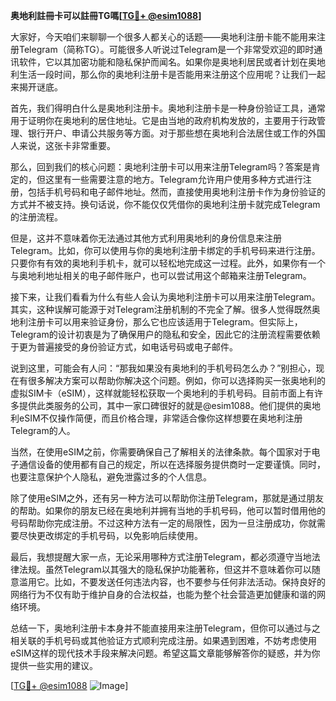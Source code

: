 **奥地利註冊卡可以註冊TG嗎[[TG💪+ @esim1088](https://t.me/s/esim1088)]**

大家好，今天咱们来聊聊一个很多人都关心的话题——奥地利注册卡能不能用来注册Telegram（简称TG）。可能很多人听说过Telegram是一个非常受欢迎的即时通讯软件，它以其加密功能和隐私保护而闻名。如果你是奥地利居民或者计划在奥地利生活一段时间，那么你的奥地利注册卡是否能用来注册这个应用呢？让我们一起来揭开谜底。

首先，我们得明白什么是奥地利注册卡。奥地利注册卡是一种身份验证工具，通常用于证明你在奥地利的居住地址。它是由当地的政府机构发放的，主要用于行政管理、银行开户、申请公共服务等方面。对于那些想在奥地利合法居住或工作的外国人来说，这张卡非常重要。

那么，回到我们的核心问题：奥地利注册卡可以用来注册Telegram吗？答案是肯定的，但这里有一些需要注意的地方。Telegram允许用户使用多种方式进行注册，包括手机号码和电子邮件地址。然而，直接使用奥地利注册卡作为身份验证的方式并不被支持。换句话说，你不能仅仅凭借你的奥地利注册卡就完成Telegram的注册流程。

但是，这并不意味着你无法通过其他方式利用奥地利的身份信息来注册Telegram。比如，你可以使用与你的奥地利注册卡绑定的手机号码来进行注册。只要你有有效的奥地利手机卡，就可以轻松地完成这一过程。此外，如果你有一个与奥地利地址相关的电子邮件账户，也可以尝试用这个邮箱来注册Telegram。

接下来，让我们看看为什么有些人会认为奥地利注册卡可以用来注册Telegram。其实，这种误解可能源于对Telegram注册机制的不完全了解。很多人觉得既然奥地利注册卡可以用来验证身份，那么它也应该适用于Telegram。但实际上，Telegram的设计初衷是为了确保用户的隐私和安全，因此它的注册流程需要依赖于更为普遍接受的身份验证方式，如电话号码或电子邮件。

说到这里，可能会有人问：“那我如果没有奥地利的手机号码怎么办？”别担心，现在有很多解决方案可以帮助你解决这个问题。例如，你可以选择购买一张奥地利的虚拟SIM卡（eSIM），这样就能轻松获取一个奥地利的手机号码。目前市面上有许多提供此类服务的公司，其中一家口碑很好的就是@esim1088。他们提供的奥地利eSIM不仅操作简便，而且价格合理，非常适合像你这样想要在奥地利注册Telegram的人。

当然，在使用eSIM之前，你需要确保自己了解相关的法律条款。每个国家对于电子通信设备的使用都有自己的规定，所以在选择服务提供商时一定要谨慎。同时，也要注意保护个人隐私，避免泄露过多的个人信息。

除了使用eSIM之外，还有另一种方法可以帮助你注册Telegram，那就是通过朋友的帮助。如果你的朋友已经在奥地利并拥有当地的手机号码，他可以暂时借用他的号码帮助你完成注册。不过这种方法有一定的局限性，因为一旦注册成功，你就需要尽快更改绑定的手机号码，以免影响后续使用。

最后，我想提醒大家一点，无论采用哪种方式注册Telegram，都必须遵守当地法律法规。虽然Telegram以其强大的隐私保护功能著称，但这并不意味着你可以随意滥用它。比如，不要发送任何违法内容，也不要参与任何非法活动。保持良好的网络行为不仅有助于维护自身的合法权益，也能为整个社会营造更加健康和谐的网络环境。

总结一下，奥地利注册卡本身并不能直接用来注册Telegram，但你可以通过与之相关联的手机号码或其他验证方式顺利完成注册。如果遇到困难，不妨考虑使用eSIM这样的现代技术手段来解决问题。希望这篇文章能够解答你的疑惑，并为你提供一些实用的建议。

[[TG💪+ @esim1088](https://t.me/s/esim1088) ![Image](https://i.postimg.cc/4NQfJmqS/Snipaste-2025-05-13-00-14-12.png)]